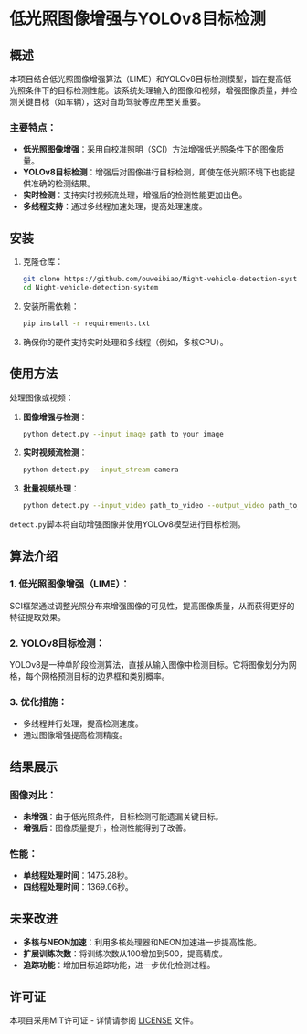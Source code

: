 
# 低光照图像增强与YOLOv8目标检测

## 概述

本项目结合低光照图像增强算法（LIME）和YOLOv8目标检测模型，旨在提高低光照条件下的目标检测性能。该系统处理输入的图像和视频，增强图像质量，并检测关键目标（如车辆），这对自动驾驶等应用至关重要。

### 主要特点：
- **低光照图像增强**：采用自校准照明（SCI）方法增强低光照条件下的图像质量。
- **YOLOv8目标检测**：增强后对图像进行目标检测，即使在低光照环境下也能提供准确的检测结果。
- **实时检测**：支持实时视频流处理，增强后的检测性能更加出色。
- **多线程支持**：通过多线程加速处理，提高处理速度。

## 安装

1. 克隆仓库：
   ```bash
   git clone https://github.com/ouweibiao/Night-vehicle-detection-system.git
   cd Night-vehicle-detection-system
   ```

2. 安装所需依赖：
   ```bash
   pip install -r requirements.txt
   ```

3. 确保你的硬件支持实时处理和多线程（例如，多核CPU）。

## 使用方法

处理图像或视频：

1. **图像增强与检测**：
   ```bash
   python detect.py --input_image path_to_your_image
   ```

2. **实时视频流检测**：
   ```bash
   python detect.py --input_stream camera
   ```

3. **批量视频处理**：
   ```bash
   python detect.py --input_video path_to_video --output_video path_to_output
   ```

`detect.py`脚本将自动增强图像并使用YOLOv8模型进行目标检测。

## 算法介绍

### 1. **低光照图像增强（LIME）**：
   SCI框架通过调整光照分布来增强图像的可见性，提高图像质量，从而获得更好的特征提取效果。

### 2. **YOLOv8目标检测**：
   YOLOv8是一种单阶段检测算法，直接从输入图像中检测目标。它将图像划分为网格，每个网格预测目标的边界框和类别概率。

### 3. **优化措施**：
   - 多线程并行处理，提高检测速度。
   - 通过图像增强提高检测精度。

## 结果展示

### 图像对比：
- **未增强**：由于低光照条件，目标检测可能遗漏关键目标。
- **增强后**：图像质量提升，检测性能得到了改善。

### 性能：
- **单线程处理时间**：1475.28秒。
- **四线程处理时间**：1369.06秒。

## 未来改进

- **多核与NEON加速**：利用多核处理器和NEON加速进一步提高性能。
- **扩展训练次数**：将训练次数从100增加到500，提高精度。
- **追踪功能**：增加目标追踪功能，进一步优化检测过程。

## 许可证

本项目采用MIT许可证 - 详情请参阅 [LICENSE](LICENSE) 文件。
